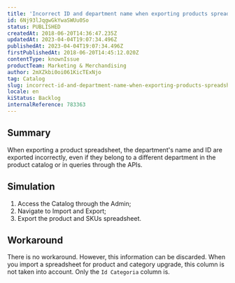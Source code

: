 ```yaml
---
title: 'Incorrect ID and department name when exporting products spreadsheet'
id: 6Nj93lJqgwGkYwaSWUu0So
status: PUBLISHED
createdAt: 2018-06-20T14:36:47.235Z
updatedAt: 2023-04-04T19:07:34.496Z
publishedAt: 2023-04-04T19:07:34.496Z
firstPublishedAt: 2018-06-20T14:45:12.020Z
contentType: knownIssue
productTeam: Marketing & Merchandising
author: 2mXZkbi0oi061KicTExNjo
tag: Catalog
slug: incorrect-id-and-department-name-when-exporting-products-spreadsheet
locale: en
kiStatus: Backlog
internalReference: 783363
---
```


## Summary

When exporting a product spreadsheet, the department's name and ID are exported incorrectly, even if they belong to a different department in the product catalog or in queries through the APIs.


## Simulation

1. Access the Catalog through the Admin;
2. Navigate to Import and Export;
3. Export the product and SKUs spreadsheet.

## Workaround

There is no workaround. However, this information can be discarded. When you import a spreadsheet for product and category upgrade, this column is not taken into account. Only the `Id Categoria` column is.



